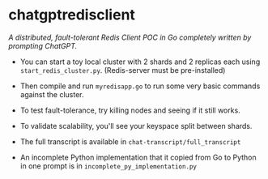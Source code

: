 # chatgptredisclient
_A distributed, fault-tolerant Redis Client POC in Go completely written by prompting ChatGPT._


* You can start a toy local cluster with 2 shards and 2 replicas each using `start_redis_cluster.py`. (Redis-server must be pre-installed)

* Then compile and run `myredisapp.go` to run some very basic commands against the cluster.

* To test fault-tolerance, try killing nodes and seeing if it still works.

* To validate scalability, you'll see your keyspace split between shards.

* The full transcript is available in `chat-transcript/full_transcript`

* An incomplete Python implementation that it copied from Go to Python in one prompt is in `incomplete_py_implementation.py`
